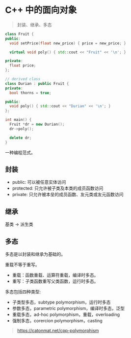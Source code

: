 ﻿# C++ 中的面向对象

> 封装、继承、多态

```cpp
class Fruit {
public:
  void setPrice(float new_price) { price = new_price; }

  virtual void poly() { std::cout << "Fruit" << '\n'; }

private:
  float price;
};

// derived class
class Durian : public Fruit {
private:
  bool thorns = true;

public:
  void poly() { std::cout << "Durian" << '\n'; }
};

int main() {
  Fruit *dr = new Durian();
  dr->poly();

  delete dr;
}
```

一种编程范式。

## 封装

- public: 可以被任意实体访问
- protected: 只允许被子类及本类的成员函数访问
- private: 只允许被本垒的成员函数、友元类或友元函数访问

## 继承

基类 -> 派生类

## 多态

多态是以封装和继承为基础的。

重载不等于重写。

- 重载：函数重载、运算符重载，编译时多态。
- 重写：子类函数重写父类函数，运行时多态。

多态包括四种类型:

- 子类型多态，subtype polymorphism，运行时多态
- 参数多态，parametric polymorphism，编译时多态，泛型
- 重载多态，ad-hoc polymorphism，重载，overloading
- 强制多态，corercion polymorphism，casting

> <https://catonmat.net/cpp-polymorphism>
